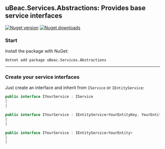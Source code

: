 ## uBeac.Services.Abstractions: Provides base service interfaces
[![Nuget version](https://img.shields.io/nuget/v/uBeac.Services.Abstractions?label=nuget%20version&logo=nuget&style=flat)](https://www.nuget.org/packages/uBeac.Services.Abstractions/) [![Nuget downloads](https://img.shields.io/nuget/dt/uBeac.Services.Abstractions?label=nuget%20downloads&logo=nuget&style=flat)](https://www.nuget.org/packages/uBeac.Services.Abstractions/)

### Start
Install the package with NuGet:
```
dotnet add package uBeac.Services.Abstractions
```

<hr>

### Create your service interfaces
Just create an interface and inherit from ``IService`` or ``IEntityService``:
```cs
public interface IYourService : IService
{
}

public interface IYourService : IEntityService<YourEntityKey, YourEntity>
{
}

public interface IYourService : IEntityService<YourEntity>
{
}
```
